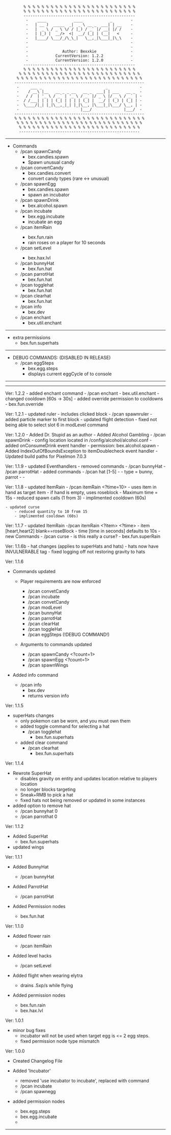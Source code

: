 			% % % % % % % % % % % % % % % % % % % % % % % % %
			% % % % % % % % % % % % % % % % % % % % % % % % %
			-------------------------------------------------
			 -	  ____            ____            _    	   -
			 -	 | __ )  _____  _|  _ \ __ _  ___| | __	   -
			 -	 |  _ \ / _ \ \/ / |_) / _` |/ __| |/ /	   -
			 -	 | |_) |  __/>  <|  __/ (_| | (__|   < 	   -
			 -	 |____/ \___/_/\_\_|   \__,_|\___|_|\_\	   -
			 -                                     		   -
			 -                                             -
			 -               Author: Bexxkie               -
			 -            CurrentVersion: 1.2.2            -                                                    
			 -            CurrentVersion: 1.2.0            -                                                    
			-------------------------------------------------
			% % % % % % % % % % % % % % % % % % % % % % % % %
		  % % % % % % % % % % % % % % % % % % % % % % % % % % %
		 % % % % % % % % % % % % % % % % % % % % % % % % % % % % 
		---------------------------------------------------------
		 -	   ___ _                            _              -
		 -	  / __\ |__   __ _ _ __   __ _  ___| | ___   __ _  -
		 -	 / /  | '_ \ / _` | '_ \ / _` |/ _ \ |/ _ \ / _` | -
		 -	/ /___| | | | (_| | | | | (_| |  __/ | (_) | (_| | -
		 -	\____/|_| |_|\__,_|_| |_|\__, |\___|_|\___/ \__, | -
		 -	                         |___/              |___/  -
		---------------------------------------------------------
		% % % % % % % % % % % % % % % % % % % % % % % % % % % % %
		 % % % % % % % % % % % % % % % % % % % % % % % % % % % %
		  % % % % % % % % % % % % % % % % % % % % % % % % % % %
		  -----------------------------------------------------

------------------------------------------		  
 - Commands
 	- /pcan spawnCandy
 		- bex.candies.spawn
 		- Spawn unusual candy
 	- /pcan convertCandy
 		- bex.candies.convert
 		- convert candy types (rare <-> unusual)
 	- /pcan spawnEgg
 		- bex.candies.spawn
 		- spawn an incubator
 	- /pcan spawnDrink
 		- bex.alcohol.spawn
 	- /pcan incubate
 		- bex.egg.incubate
 		- incubate an egg
 	- /pcan itemRain <player>
 		- bex.fun.rain
 		- rain roses on a player for 10 seconds
 	- /pcan setLevel <slot> <level>
 		- bex.hax.lvl
 	- /pcan bunnyHat
 		- bex.fun.hat
 	- /pcan parrotHat
 		- bex.fun.hat
 	- /pcan togglehat
 		- bex.fun.hat
 	- /pcan clearhat
 		- bex.fun.hat
 	- /pcan info
 		- bex.dev
 	- /pcan enchant
 		- bex.util.enchant
------------------------------------------
 - extra permissions
 	- bex.fun.superhats
------------------------------------------ 		
 - DEBUG COMMANDS: (DISABLED IN RELEASE)
 	- /pcan eggSteps
 		- bex.egg.steps
 		- displays current eggCycle of <slot> to console
------------------------------------------

-------------------------------------------------------------------------
 Ver: 1.2.2
 	- added enchant command
 		- /pcan enchant
 		- bex.util.enchant
 	- changed cooldown [60s -> 30s]
	- added override permission to cooldowns
		- bex.fun.override
	
	
 Ver: 1.2.1
 	- updated ruler
 		- includes clicked block
 		- /pcan spawnruler <player> <count>
 		- added particle marker to first block
 	- updated flight detection
 	- fixed not being able to select slot 6 in modLevel command 
 
 Ver: 1.2.0
 	- Added Dr. Stupid as an author
 	- Added Alcohol Gambling
 		- /pcan spawnDrink <player name> <drink id>
 		- config location located in <server root directory>/config/alcohol/alcohol.conf
 		- added onConsumeDrink event handler
 		- permission: bex.alcohol.spawn
 	- Added IndexOutOfBoundsException to itemDoublecheck event handler
 	- Updated build paths for Pixelmon 7.0.3


 Ver: 1.1.9
 	- updated Eventhandlers
 	- removed commands
 		- /pcan bunnyHat
 		- /pcan parrotHat
 	- added commands
 		- /pcan hat <type> [1-5] 
 	-		- type = bunny, parrot
 	-
 	-
 	
 Ver: 1.1.8
 	- updated ItemRain
 		- /pcan itemRain <player> <?time=10>
 		- uses item in hand as target item
 			- if hand is empty, uses roseblock 
 		- Maximum time = 15s
 		- reduced spawn calls (1 from 3)
 		- implimented cooldown (60s)
 		
 	- updated curse
 		- reduced quantity to 10 from 15
 		- implimented cooldown (60s)


 Ver: 1.1.7
 	- updated ItemRain
 		-/pcan itemRain <player> <?item> <?time>
 			- item [heart,heart2] blank==roseBlock
 			- time [time in seconds] defaults to 10s
 	- new Commands
 		- /pcan curse <player>
 			- is this really a curse?
 			- bex.fun.superRain
 
 Ver: 1.1.6b
 	- hat changes (applies to superHats and hats)
 		- hats now have INVULNERABLE tag
 		- fixed logging off not restoring gravity to hats
 
 Ver: 1.1.6
  - Commands updated
  	- Player requirements are now enforced
  		- /pcan convetCandy
  		- /pcan incubate <slot>
  		- /pcan convetCandy
  		- /pcan modLevel <slot> <level>
  		- /pcan bunnyHat <type>
  		- /pcan parrotHat <type>
  		- /pcan clearHat <type>
  		- /pcan toggleHat <type>
  		- /pcan eggSteps <slot> (!DEBUG COMMAND!)
  		
  	- Arguments to commands updated
	  	- /pcan spawnCandy <player> <?count=1> 
	  	- /pcan spawnEgg <player> <?count=1>
	  	- /pcan spawnWings <player>
	  	  		
  - Added info command
  	- /pcan info
  		- bex.dev
  		- returns version info


 Ver: 1.1.5
  - superHats changes
  	- only pokemon can be worn, and you must own them
  	- added toggle command for selecting a hat
  		- /pcan togglehat
  	 		- bex.fun.superhats
  	- added clear command
  		- /pcan clearhat
  			- bex.fun.superhats
  	
 Ver: 1.1.4
 - Rewrote SuperHat
 	- disables gravity on entity and updates location relative to players location
 	- no longer blocks targeting
 	- Sneak+RMB to pick a hat
 	- fixed hats not being removed or updated in some instances
 - added option to remove hat
 	- /pcan bunnyhat 0
 	- /pcan parrothat 0
 	
 	
 Ver: 1.1.2
 - Added SuperHat
 	- bex.fun.superhats
 - updated wings
 
 
 Ver: 1.1.1
 - Added BunnyHat
 	- /pcan bunnyHat <type>
 
 - Added ParrotHat
 	- /pcan parrotHat <type>
 
 - Added Permission nodes
 	- bex.fun.hat


 Ver: 1.1.0
 - Added flower rain
 	- /pcan itemRain <player>
 	
 - Added level hacks
 	- /pcan setLevel <slot> <level>
 	
 - Added flight when wearing elytra
 	- drains .5xp/s while flying 
 
 - Added permission nodes
 	- bex.fun.rain
 	- bex.hax.lvl
 
 
 Ver: 1.0.1
 - minor bug fixes
	- incubator will not be used when target egg is <= 2 egg steps.
	- fixed permission node type mismatch
 
 
 Ver: 1.0.0
 - Created Changelog File
 - Added 'Incubator'
 	- removed 'use incubator to incubate', replaced with command
 	- /pcan incubate <slot>
 	- /pcan spawnegg
 
 - added permission nodes
 	- bex.egg.steps
 	- bex.egg.incubate
 	- 
-------------------------------------------------------------------------
